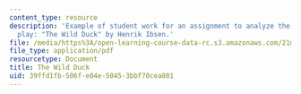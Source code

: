 ```yaml
---
content_type: resource
description: 'Example of student work for an assignment to analyze the script of a
  play: "The Wild Duck" by Henrik Ibsen.'
file: /media/https%3A/open-learning-course-data-rc.s3.amazonaws.com/21m-710-script-analysis-fall-2011/39ffd1fb506fe04e50453bbf70cea801_MIT21M_710F11_Wild_Duck.pdf
file_type: application/pdf
resourcetype: Document
title: The Wild Duck
uid: 39ffd1fb-506f-e04e-5045-3bbf70cea801
---
```

